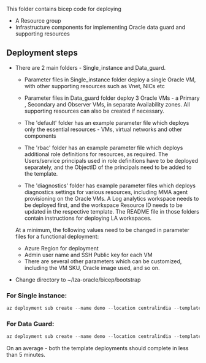 This folder contains bicep code for deploying 
- A Resource group
- Infrastructure components for implementing Oracle data guard and supporting resources

## Deployment steps

- There are 2 main folders - Single_instance and Data_guard.

    - Parameter files in Single_instance folder deploy a single Oracle VM, with other supporting resources such as Vnet, NICs etc
    
    - Parameter files in Data_guard folder deploy 3 Oracle VMs - a Primary , Secondary and Observer VMs, in separate Availability zones. All supporting resources can also be created if necessary.

    - The 'default' folder has an example parameter file which deploys only the essential resources - VMs, virtual networks and other components
    - The 'rbac' folder has an example parameter file which deploys additional role definitions for resources, as required.  The Users/service principals used in role definitions have to be deployed separately, and the ObjectID of the principals need to be added to the template.
    - The 'diagnostics' folder has example parameter files which deploys diagnostics settings for various resources, including MMA agent provisioning on the Oracle VMs. A Log analytics workspace needs to be deployed first, and the workspace Resource ID needs to be updated in the respective template. The README file in those folders contain instructions for deploying LA workspaces.

    At a minimum, the following values need to be changed in parameter files for a functional deployment:
    - Azure Region for deployment
    - Admin user name and SSH Public key for each VM
    - There are several other parameters which can be customized, including the VM SKU, Oracle image used, and so on.

- Change directory to ~/lza-oracle/bicep/bootstrap

### For Single instance:

```powershell
az deployment sub create --name demo --location centralindia --template-file main.bicep --parameters single_instance/default/single_instance.bicepparam
```

### For Data Guard:

```powershell
az deployment sub create --name demo --location centralindia --template-file main.bicep --parameters data_guard/default/data_guard.bicepparam
```

On an average - both the template deployments should complete in less than 5 minutes.